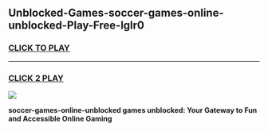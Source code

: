 
## Unblocked-Games-soccer-games-online-unblocked-Play-Free-lglr0
<h3>
<a href="https://premium76.site?title=soccer-games-online-unblocked&ref=23A">CLICK TO PLAY</a></h3>
<hr>

<h3>
<a href="https://premium76.site?title=soccer-games-online-unblocked&ref=23A">CLICK 2 PLAY</a>
  
</h3>

<a href="https://premium76.site?title=soccer-games-online-unblocked&ref=23A"><img src="https://clearcache.store/games.png"></a>


**soccer-games-online-unblocked games unblocked: Your Gateway to Fun and Accessible Online Gaming**
